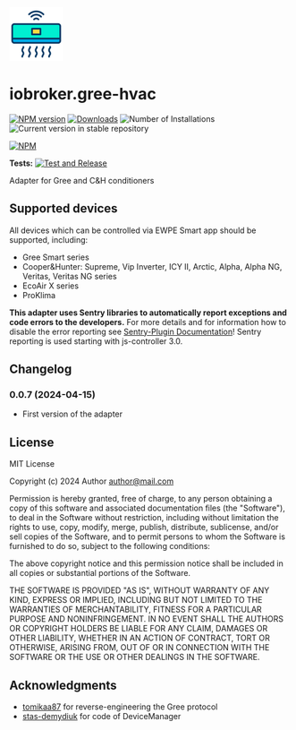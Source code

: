 ![Logo](admin/air-conditioner.png)
# iobroker.gree-hvac

[![NPM version](https://img.shields.io/npm/v/iobroker.gree-hvac.svg)](https://www.npmjs.com/package/iobroker.gree-hvac)
[![Downloads](https://img.shields.io/npm/dm/iobroker.gree-hvac.svg)](https://www.npmjs.com/package/iobroker.gree-hvac)
![Number of Installations](https://iobroker.live/badges/template-installed.svg)
![Current version in stable repository](https://iobroker.live/badges/template-stable.svg)

[![NPM](https://nodei.co/npm/iobroker.gree-hvac.png?downloads=true)](https://nodei.co/npm/iobroker.gree-hvac/)

**Tests:** [![Test and Release](https://github.com/xhunter74/ioBroker.gree-hvac/actions/workflows/main.yml/badge.svg)](https://github.com/xhunter74/ioBroker.gree-hvac/actions/workflows/main.yml)

Adapter for Gree and C&amp;H conditioners

## Supported devices
All devices which can be controlled via EWPE Smart app should be supported, including:

- Gree Smart series
- Cooper&Hunter: Supreme, Vip Inverter, ICY II, Arctic, Alpha, Alpha NG, Veritas, Veritas NG series
- EcoAir X series
- ProKlima


**This adapter uses Sentry libraries to automatically report exceptions and code errors to the developers.** For more details and for information how to disable the error reporting see [Sentry-Plugin Documentation](https://github.com/ioBroker/plugin-sentry#plugin-sentry)! Sentry reporting is used starting with js-controller 3.0.
## Changelog
### 0.0.7 (2024-04-15)
 - First version of the adapter

## License
MIT License

Copyright (c) 2024 Author <author@mail.com>

Permission is hereby granted, free of charge, to any person obtaining a copy
of this software and associated documentation files (the "Software"), to deal
in the Software without restriction, including without limitation the rights
to use, copy, modify, merge, publish, distribute, sublicense, and/or sell
copies of the Software, and to permit persons to whom the Software is
furnished to do so, subject to the following conditions:

The above copyright notice and this permission notice shall be included in all
copies or substantial portions of the Software.

THE SOFTWARE IS PROVIDED "AS IS", WITHOUT WARRANTY OF ANY KIND, EXPRESS OR
IMPLIED, INCLUDING BUT NOT LIMITED TO THE WARRANTIES OF MERCHANTABILITY,
FITNESS FOR A PARTICULAR PURPOSE AND NONINFRINGEMENT. IN NO EVENT SHALL THE
AUTHORS OR COPYRIGHT HOLDERS BE LIABLE FOR ANY CLAIM, DAMAGES OR OTHER
LIABILITY, WHETHER IN AN ACTION OF CONTRACT, TORT OR OTHERWISE, ARISING FROM,
OUT OF OR IN CONNECTION WITH THE SOFTWARE OR THE USE OR OTHER DEALINGS IN THE
SOFTWARE.

## Acknowledgments
- [tomikaa87](https://github.com/tomikaa87) for reverse-engineering the Gree protocol
- [stas-demydiuk](https://github.com/stas-demydiuk) for code of DeviceManager